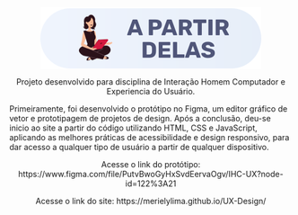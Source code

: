  <p align="center"> <img align="center" src="https://raw.githubusercontent.com/merielylima/UX-Design/a7fa7756d32b4c07b5593f390b3edfa6e7955929/img/Logo.svg"></p>

<p  align="center" >Projeto desenvolvido para disciplina de Interação Homem Computador e Experiencia do Usuário.</p>
<p> Primeiramente, foi desenvolvido o protótipo no Figma, um editor gráfico de vetor e prototipagem de projetos de design. Após a conclusão, deu-se inicio ao site a partir do código utilizando HTML, CSS e JavaScript, aplicando as melhores práticas de acessibilidade e design responsivo, para dar acesso a qualquer tipo de usuário a partir de qualquer dispositivo.
<p align="center"> Acesse o link do protótipo: https://www.figma.com/file/PutvBwoGyHxSvdEervaOgv/IHC-UX?node-id=122%3A21 </p>
<p align="center"> Acesse o link do site: https://merielylima.github.io/UX-Design/</p> 

